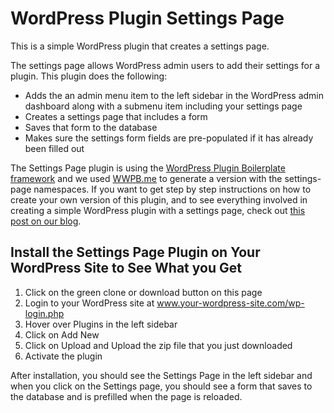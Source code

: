 # WordPress Plugin Settings Page

This is a simple WordPress plugin that creates a settings page.

The settings page allows WordPress admin users to add their settings for a plugin. This plugin does the following:
- Adds the an admin menu item to the left sidebar in the WordPress admin dashboard along with a submenu item including your settings page
- Creates a settings page that includes a form
- Saves that form to the database
- Makes sure the settings form fields are pre-populated if it has already been filled out

The Settings Page plugin is using the [WordPress Plugin Boilerplate framework](https://github.com/DevinVinson/WordPress-Plugin-Boilerplate) and we used [WWPB.me](https://wppb.me/) to generate a version with the settings-page namespaces.  If you want to get step by step instructions on how to create your own version of this plugin, and to see everything involved in creating a simple WordPress plugin with a settings page, check out [this post on our blog](https://blog.wplauncher.com/create-wordpress-plugin-settings-page/).

## Install the Settings Page Plugin on Your WordPress Site to See What you Get
1. Click on the green clone or download button on this page
2. Login to your WordPress site at www.your-wordpress-site.com/wp-login.php
3. Hover over Plugins in the left sidebar
4. Click on Add New
5. Click on Upload and Upload the zip file that you just downloaded
6. Activate the plugin

After installation, you should see the Settings Page in the left sidebar and when you click on the Settings page, you should see a form that saves to the database and is prefilled when the page is reloaded. 


